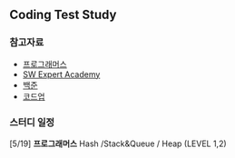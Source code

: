 ## Coding Test Study

### 참고자료
- [프로그래머스](https://programmers.co.kr/learn/challenges?tab=algorithm_practice_kit)
- [SW Expert Academy](https://swexpertacademy.com/main/learn/course/subjectList.do?courseId=AVuPDN86AAXw5UW6)
- [백준](https://www.acmicpc.net/)
- [코드업](https://codeup.kr/problemsetsol.php?psid=23)

### 스터디 일정
[5/19]  **프로그래머스** Hash /Stack&Queue / Heap (LEVEL 1,2)

